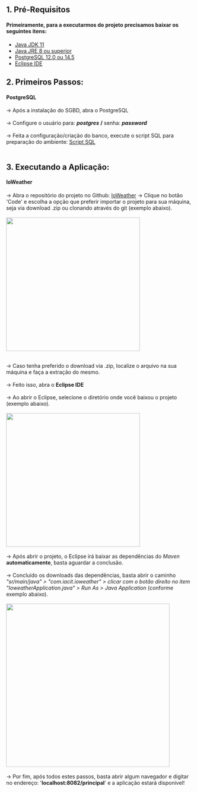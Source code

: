 ## 1. Pré-Requisitos

#### Primeiramente, para a executarmos do projeto precisamos baixar os seguintes itens:
- [Java JDK 11](https://www.oracle.com/br/java/technologies/javase/jdk11-archive-downloads.html "Java JDK")
- [Java JRE 8 ou superior](https://www.oracle.com/br/java/technologies/javase/javase8u211-later-archive-downloads.html)
- [PostgreSQL 12.0 ou 14.5](https://www.enterprisedb.com/downloads/postgres-postgresql-downloads)
- [Eclipse IDE](https://www.eclipse.org/downloads/download.php?file=/oomph/epp/2022-09/R/eclipse-inst-jre-win64.exe)

## 2. Primeiros Passos:
#### PostgreSQL
 → Após a instalação do SGBD, abra o PostgreSQL <br>
 <br>
 → Configure o usuário para: ___postgres___ **/** senha: ___password___ <br>
 <br>
 → Feita a configuração/criação do banco, execute o script SQL para preparação do ambiente: [Script SQL](https://github.com/GroupHextech/HEXTECH-API3sem/blob/sprint03_Feature/documents/IACIT_PostgreSQL_Physical_Export_create.sql)
 <br>
<br>
## 3. Executando a Aplicação:
#### IoWeather
→ Abra o repositório do projeto no Github: [IoWeather](https://github.com/GroupHextech/HEXTECH-API3sem/tree/sprint03_Feature)
→ Clique no botão 'Code' e escolha a opção que preferir importar o projeto para sua máquina, seja via download .zip ou clonando através do git (exemplo abaixo).<br>
<br>
<img align="center" src="https://user-images.githubusercontent.com/82103455/200172110-deb2068a-f2ee-4bef-ac94-9ad3be39b42f.png" height="360px"><br>
<br>


→ Caso tenha preferido o download via .zip, localize o arquivo na sua máquina e faça a extração do mesmo. <br>
<br>
→ Feito isso, abra o **Eclipse IDE** <br>
<br>
→ Ao abrir o Eclipse, selecione o diretório onde você baixou o projeto (exemplo abaixo).<br>
<br>
<img align="center" src="https://user-images.githubusercontent.com/82103455/200172405-4deb0f82-94bc-4bba-90ab-7610ff11e9c8.png" height="360px"><br>
<br>
→ Após abrir o projeto, o Eclipse irá baixar as dependências do _Maven_ **automaticamente**, basta aguardar a conclusão.<br>
<br>
→ Concluído os downloads das dependências, basta abrir o caminho _"sr/main/java" > "com.iacit.ioweather" > clicar com o botão direito no item "IoweatherApplication.java" > Run As > Java Application_ (conforme exemplo abaixo).<br>
<br>
<img align="center" src="https://user-images.githubusercontent.com/82103455/200172709-93315fca-f8df-4147-8edd-5f752698e4b3.png" height="440px"><br>
<br>
→ Por fim, após todos estes passos, basta abrir algum navegador e digitar no endereço: '**localhost:8082/principal**' e a aplicação estará disponível!
